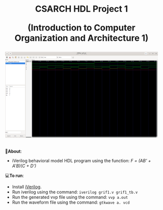 <h1 align="center">
CSARCH HDL Project 1

(Introduction to Computer Organization and Architecture 1)

<img src="Images/grif1.png"></h1>

📝**About**:   
   - iVerilog behavioral model HDL program using the function: *F = (AB' + A'B)(C + D')*

💻**To run**:

   - Install [iVerilog](https://bleyer.org/icarus/).
   - Run iverilog using the command: `iverilog grif1.v grif1_tb.v`
   - Run the generated vvp file using the command: `vvp a.out`
   - Run the waveform file using the command: `gtkwave a. vcd`
